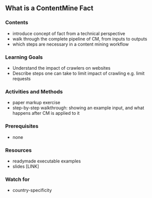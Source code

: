 ## What is a ContentMine Fact

### Contents

* introduce concept of fact from a technical perspective
* walk through the complete pipeline of CM, from inputs to outputs
* which steps are necessary in a content mining workflow



### Learning Goals

* Understand the impact of crawlers on websites
* Describe steps one can take to limit impact of crawling e.g. limit requests



### Activities and Methods

* paper markup exercise
* step-by-step walkthrough: showing an example input, and what happens after CM is applied to it


### Prerequisites

* none

### Resources

* readymade executable examples
* slides [LINK]


### Watch for

* country-specificity